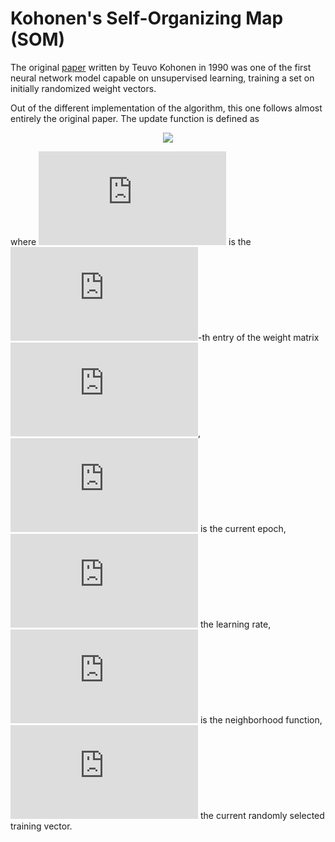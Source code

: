 # Kohonen's Self-Organizing Map (SOM)

The original [paper](https://sci2s.ugr.es/keel/pdf/algorithm/articulo/1990-Kohonen-PIEEE.pdf) written by Teuvo Kohonen in 1990 was one of the first neural network model capable on unsupervised learning, training a set on initially randomized weight vectors.

Out of the different implementation of the algorithm, this one follows almost entirely the original paper. The update function is defined as


<div align="center"><img src="https://latex.codecogs.com/gif.latex?w_%7Bij%7D%28t%29%20%3D%20w_%7Bij%7D%28t%29%20&plus;%20%5Calpha%28t%29%20%5Ccdot%20h%28t%29%20%5Ccdot%20%7C%7Cx_%7Bci%7D%20-%20w_%7Bij%7D%28t%29%7C%7C"></div>


where ![equation](https://latex.codecogs.com/gif.latex?%5Cinline%20%5Csmall%20w_%7Bij%7D) is the ![equation](https://latex.codecogs.com/gif.latex?ij)-th entry of the weight matrix ![equation](https://latex.codecogs.com/gif.latex?W%28t%29), ![equation](https://latex.codecogs.com/gif.latex?t) is the current epoch, ![equation](https://latex.codecogs.com/gif.latex?%5Calpha%28t%29) the learning rate, ![equation](https://latex.codecogs.com/gif.latex?h%28t%29) is the neighborhood function, ![equation](https://latex.codecogs.com/gif.latex?x_c) the current randomly selected training vector.
